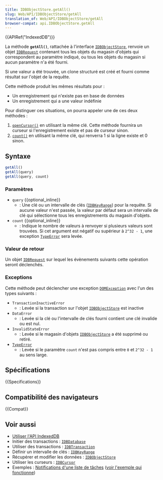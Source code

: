 ```yaml
---
title: IDBObjectStore.getAll()
slug: Web/API/IDBObjectStore/getAll
translation_of: Web/API/IDBObjectStore/getAll
browser-compat: api.IDBObjectStore.getAll
---
```


{{APIRef("IndexedDB")}}

La méthode **`getAll()`**, rattachée à l'interface [`IDBObjectStore`](/fr/docs/Web/API/IDBObjectStore), renvoie un objet [`IDBRequest`](/fr/docs/Web/API/IDBRequest) contenant tous les objets du magasin d'objets qui correspondent au paramètre indiqué, ou tous les objets du magasin si aucun paramètre n'a été fourni.

Si une valeur a été trouvée, un clone structuré est créé et fourni comme résultat sur l'objet de la requête.

Cette méthode produit les mêmes résultats pour&nbsp;:

- Un enregistrement qui n'existe pas en base de données
- Un enregistrement qui a une valeur indéfinie

Pour distinguer ces situations, on pourra appeler une de ces deux méthodes&nbsp;:

1. [`openCursor()`](/fr/docs/Web/API/IDBObjectStore/openCursor) en utilisant la même clé. Cette méthode fournira un curseur si l'enregistrement existe et pas de curseur sinon.
2. [`count()`](/fr/docs/Web/API/IDBObjectStore/count) en utilisant la même clé, qui renverra 1 si la ligne existe et 0 sinon.

## Syntaxe

```js
getAll()
getAll(query)
getAll(query, count)
```

### Paramètres

- `query` {{optional_inline}}
  - : Une clé ou un intervalle de clés ([`IDBKeyRange`](/fr/docs/Web/API/IDBKeyRange)) pour la requête. Si aucune valeur n'est passée, la valeur par défaut sera un intervalle de clé qui sélectionne tous les enregistrements du magasin d'objets.
- `count` {{optional_inline}}
  - : Indique le nombre de valeurs à renvoyer si plusieurs valeurs sont trouvées. Si cet argument est négatif ou supérieur à `2^32 - 1`, une exception [`TypeError`](/fr/docs/Web/JavaScript/Reference/Global_Objects/TypeError) sera levée.

### Valeur de retour

Un objet [`IDBRequest`](/fr/docs/Web/API/IDBRequest) sur lequel les évènements suivants cette opération seront déclenchés.

### Exceptions

Cette méthode peut déclencher une exception [`DOMException`](/fr/docs/Web/API/DOMException) avec l'un des types suivants&nbsp;:

- `TransactionInactiveError`
  - : Levée si la transaction sur l'objet [`IDBObjectStore`](/fr/docs/Web/API/IDBObjectStore) est inactive
- `DataError`
  - : Levée si la clé ou l'intervalle de clés fourni contient une clé invalide ou est nul.
- `InvalidStateError`
  - : Levée si le magasin d'objets [`IDBObjectStore`](/fr/docs/Web/API/IDBObjectStore) a été supprimé ou retiré.
- [`TypeError`](/fr/docs/Web/JavaScript/Reference/Global_Objects/TypeError)
  - : Levée si le paramètre `count` n'est pas compris entre `0` et `2^32 - 1` au sens large.

## Spécifications

{{Specifications}}

## Compatibilité des navigateurs

{{Compat}}

## Voir aussi

- [Utiliser l'API IndexedDB](/fr/docs/Web/API/IndexedDB_API/Using_IndexedDB)
- Initier des transactions&nbsp;: [`IDBDatabase`](/fr/docs/Web/API/IDBDatabase)
- Utiliser des transactions&nbsp;: [`IDBTransaction`](/fr/docs/Web/API/IDBTransaction)
- Définir un intervalle de clés&nbsp;: [`IDBKeyRange`](/fr/docs/Web/API/IDBKeyRange)
- Récupérer et modifier les données&nbsp;: [`IDBObjectStore`](/fr/docs/Web/API/IDBObjectStore)
- Utiliser les curseurs&nbsp;: [`IDBCursor`](/fr/docs/Web/API/IDBCursor)
- Exemples&nbsp;: [Notifications d'une liste de tâches](https://github.com/mdn/dom-examples/tree/main/to-do-notifications) ([voir l'exemple qui fonctionne](https://mdn.github.io/dom-examples/to-do-notifications/))
